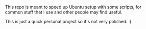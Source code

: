 This repo is meant to speed up Ubuntu setup with some scripts, for common stuff that I use and other people may find useful.

This is just a quick personal project so it's not very polished. :)
